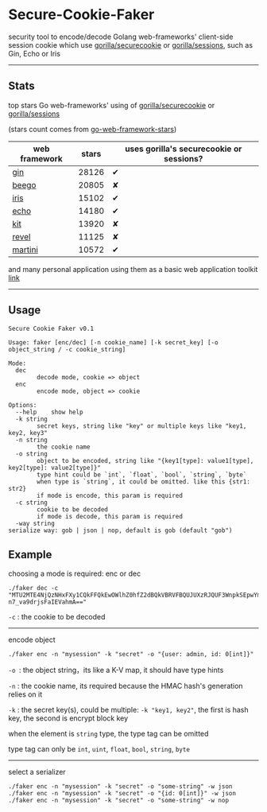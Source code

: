 # Secure-Cookie-Faker

security tool to encode/decode Golang web-frameworks' client-side session cookie which use [gorilla/securecookie](https://github.com/gorilla/securecookie) or [gorilla/sessions](https://github.com/gorilla/sessions), such as Gin, Echo or Iris

***

## Stats

top stars Go web-frameworks' using of [gorilla/securecookie](https://github.com/gorilla/securecookie) or [gorilla/sessions](https://github.com/gorilla/sessions)

(stars count comes from [go-web-framework-stars](https://github.com/mingrammer/go-web-framework-stars))

| web framework                                    | stars | uses gorilla's securecookie or sessions? |
| ------------------------------------------------ | ----- | ---------------------------------------- |
| [gin](https://github.com/gin-gonic/gin)          | 28126 | ✔                                        |
| [beego](https://github.com/astaxie/beego)        | 20805 | ✘                                        |
| [iris](https://github.com/kataras/iris)          | 15102 | ✔                                        |
| [echo](https://github.com/labstack/echo)         | 14180 | ✔                                        |
| [kit](https://github.com/go-kit/kit)             | 13920 | ✘                                        |
| [revel](https://github.com/revel/revel)          | 11125 | ✘                                        |
| [martini](https://github.com/go-martini/martini) | 10572 | ✔                                        |

and many personal application using them as a basic web application toolkit [link](https://github.com/search?q=import+%22github.com%2Fgorilla%2Fsessions%22&type=Code)

***

## Usage

```
Secure Cookie Faker v0.1

Usage: faker [enc/dec] [-n cookie_name] [-k secret_key] [-o object_string / -c cookie_string]

Mode: 
  dec
        decode mode, cookie => object
  enc
        encode mode, object => cookie

Options:
  --help    show help
  -k string
        secret keys, string like "key" or multiple keys like "key1, key2, key3"
  -n string
        the cookie name
  -o string
        object to be encoded, string like "{key1[type]: value1[type], key2[type]: value2[type]}"
        type hint could be `int`, `float`, `bool`, `string`, `byte`
        when type is `string`, it could be omitted. like this {str1: str2}
        if mode is encode, this param is required
  -c string
        cookie to be decoded
        if mode is decode, this param is required
  -way string                                                                                   serialize way: gob | json | nop, default is gob (default "gob")
```

## Example

choosing a mode is required: enc or dec

```
./faker dec -c "MTU2MTE4NjQzNHxFXy1CQkFFQkEwOWlhZ0hfZ2dBQkVBRVFBQUJUXzRJQUF3WnpkSEpwYm1jTUJnQUVkWE5sY2daemRISnBibWNNQndBRllXUnRhVzRHYzNSeWFXNW5EQVFBQW1sa0EybHVkQVFDQUFBR2MzUnlhVzVuREFjQUJYQnZhVzUwQTJsdWRBUUZBUDBERFQ0PXwKR14WwPjXeUBZlZ0sKcEfRu-n7_va9drjsFaIEVahmA=="
```

`-c` : the cookie to be decoded

***

encode object

```
./faker enc -n "mysession" -k "secret" -o "{user: admin, id: 0[int]}"
```

`-o `: the object string，its like a K-V map, it should have type hints

`-n` : the cookie name, its required because the HMAC hash's generation relies on it

`-k` : the secret key(s), could be multiple: `-k "key1, key2"`, the first is hash key, the second is encrypt block key

when the element is `string` type, the type tag can be omitted

type tag can only be `int`,  `uint`,  `float`,  `bool`,  `string`,  `byte`

***

select a serializer

```
./faker enc -n "mysession" -k "secret" -o "some-string" -w json
./faker enc -n "mysession" -k "secret" -o "{id: 0[int]}" -w json
./faker enc -n "mysession" -k "secret" -o "some-string" -w nop
```

